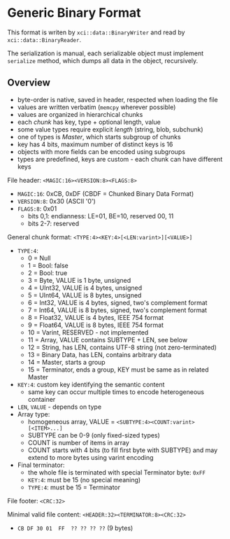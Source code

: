 Generic Binary Format
=====================

This format is writen by `xci::data::BinaryWriter` and read by `xci::data::BinaryReader`.

The serialization is manual, each serializable object must implement `serialize` method,
which dumps all data in the object, recursively.

## Overview

- byte-order is native, saved in header, respected when loading the file
- values are written verbatim (`memcpy` wherever possible)
- values are organized in hierarchical chunks
- each *chunk* has key, type + optional length, value
- some value types require explicit *length* (string, blob, subchunk)
- one of types is *Master*, which starts subgroup of chunks
- key has 4 bits, maximum number of distinct keys is 16
- objects with more fields can be encoded using subgroups
- types are predefined, keys are custom - each chunk can have different keys

File header: `<MAGIC:16><VERSION:8><FLAGS:8>`
- `MAGIC:16`: 0xCB, 0xDF (CBDF = Chunked Binary Data Format)
- `VERSION:8`: 0x30 (ASCII '0')
- `FLAGS:8`: 0x01
    - bits 0,1: endianness: LE=01, BE=10, reserved 00, 11
    - bits 2-7: reserved

General chunk format: `<TYPE:4><KEY:4>[<LEN:varint>][<VALUE>]`
- `TYPE:4`:
    - 0 = Null
    - 1 = Bool: false
    - 2 = Bool: true
    - 3 = Byte, VALUE is 1 byte, unsigned
    - 4 = UInt32, VALUE is 4 bytes, unsigned
    - 5 = UInt64, VALUE is 8 bytes, unsigned
    - 6 = Int32, VALUE is 4 bytes, signed, two's complement format
    - 7 = Int64, VALUE is 8 bytes, signed, two's complement format
    - 8 = Float32, VALUE is 4 bytes, IEEE 754 format
    - 9 = Float64, VALUE is 8 bytes, IEEE 754 format
    - 10 = Varint, RESERVED - not implemented
    - 11 = Array, VALUE contains SUBTYPE + LEN, see below
    - 12 = String, has LEN, contains UTF-8 string (not zero-terminated)
    - 13 = Binary Data, has LEN, contains arbitrary data
    - 14 = Master, starts a group
    - 15 = Terminator, ends a group, KEY must be same as in related Master
- `KEY:4`: custom key identifying the semantic content
    - same key can occur multiple times to encode heterogeneous container
- `LEN`, `VALUE` - depends on type
- Array type:
    - homogeneous array, VALUE = `<SUBTYPE:4><COUNT:varint>[<ITEM>...]`
    - SUBTYPE can be 0-9 (only fixed-sized types)
    - COUNT is number of items in array
    - COUNT starts with 4 bits (to fill first byte with SUBTYPE) and may
      extend to more bytes using varint encoding
- Final terminator:
  - the whole file is terminated with special Terminator byte: `0xFF`
  - `KEY:4`: must be 15 (no special meaning)
  - `TYPE:4`: must be 15 = Terminator

File footer: `<CRC:32>`

Minimal valid file content: `<HEADER:32><TERMINATOR:8><CRC:32>`
- `CB DF 30 01  FF  ?? ?? ?? ??` (9 bytes)

